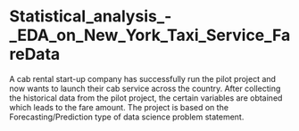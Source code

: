 # Statistical_analysis_-_EDA_on_New_York_Taxi_Service_FareData
A cab rental start-up company has successfully run the pilot project and now wants to launch their cab service across the country. After collecting the historical data from the pilot project, the certain variables are obtained which leads to the fare amount. The project is based on the Forecasting/Prediction type of data science problem statement.
